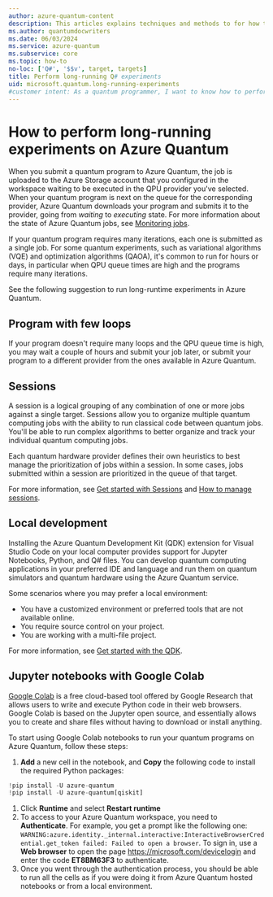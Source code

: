 ```yaml
---
author: azure-quantum-content
description: This articles explains techniques and methods to for how to run experiments with long runtimes on Azure Quantum 
ms.author: quantumdocwriters
ms.date: 06/03/2024
ms.service: azure-quantum
ms.subservice: core
ms.topic: how-to
no-loc: ['Q#', '$$v', target, targets]
title: Perform long-running Q# experiments
uid: microsoft.quantum.long-running-experiments
#customer intent: As a quantum programmer, I want to know how to perform long-running experiments
---
```


# How to perform long-running experiments on Azure Quantum

When you submit a quantum program to Azure Quantum, the job is uploaded to the Azure Storage account that you configured in the workspace waiting to be executed in the QPU provider you've selected. When your quantum program is next on the queue for the corresponding provider, Azure Quantum downloads your program and submits it to the provider, going from *waiting* to *executing* state. For more information about the state of Azure Quantum jobs, see [Monitoring jobs](xref:microsoft.quantum.work-with-jobs#monitoring-jobs).

If your quantum program requires many iterations, each one is submitted as a single job. For some quantum experiments, such as variational algorithms (VQE) and optimization algorithms (QAOA), it's common to run for hours or days, in particular when QPU queue times are high and the programs require many iterations.

See the following suggestion to run long-runtime experiments in Azure Quantum.

## Program with few loops

If your program doesn't require many loops and the QPU queue time is high, you may wait a couple of hours and submit your job later, or submit your program to a different provider from the ones available in Azure Quantum. 

## Sessions

A session is a logical grouping of any combination of one or more jobs against a single target. Sessions allow you to organize multiple quantum computing jobs with the ability to run classical code between quantum jobs. You'll be able to run complex algorithms to better organize and track your individual quantum computing jobs.

Each quantum hardware provider defines their own heuristics to best manage the prioritization of jobs within a session. In some cases, jobs submitted within a session are prioritized in the queue of that target.

For more information, see [Get started with Sessions](xref:microsoft.quantum.hybrid.interactive#get-started-with-sessions) and [How to manage sessions](xref:microsoft.quantum.hybrid.interactive.how-to-sessions).

## Local development

Installing the Azure Quantum Development Kit (QDK) extension for Visual Studio Code on your local computer provides support for Jupyter Notebooks, Python, and Q# files. You can develop quantum computing applications in your preferred IDE and language and run them on quantum simulators and quantum hardware using the Azure Quantum service.

Some scenarios where you may prefer a local environment:

- You have a customized environment or preferred tools that are not available online.
- You require source control on your project.
- You are working with a multi-file project.

For more information, see [Get started with the QDK](xref:microsoft.quantum.install-qdk.overview).

## Jupyter notebooks with Google Colab

[Google Colab](https://colab.research.google.com/notebook) is a free cloud-based tool offered by Google Research that allows users to write and execute Python code in their web browsers. Google Colab is based on the Jupyter open source, and essentially allows you to create and share files without having to download or install anything.

To start using Google Colab notebooks to run your quantum programs on Azure Quantum, follow these steps:

1. **Add** a new cell in the notebook, and **Copy** the following code to install the required Python packages:

  ```python
  !pip install -U azure-quantum
  !pip install -U azure-quantum[qiskit]
  ```

1. Click **Runtime** and select **Restart runtime**
1. To access to your Azure Quantum workspace, you need to **Authenticate**. For example, you get a prompt like the following one: `WARNING:azure.identity._internal.interactive:InteractiveBrowserCredential.get_token failed: Failed to open a browser`. To sign in, use a **Web browser** to open the page https://microsoft.com/devicelogin and enter the code **ET8BM63F3** to authenticate.
1. Once you went through the authentication process, you should be able to run all the cells as if you were doing it from Azure Quantum hosted notebooks or from a local environment.
